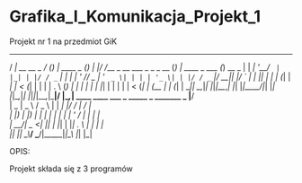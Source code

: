 # Grafika_I_Komunikacja_Projekt_1
Projekt nr 1 na przedmiot GiK

   ____            __ _ _           _   _  __                           _ _               _       
  / ___|_ __ __ _ / _(_) | ____ _  (_) | |/ /___  _ __ ___  _   _ _ __ (_) | ____ _  ___ (_) __ _ 
 | |  _| '__/ _` | |_| | |/ / _` | | | | ' // _ \| '_ ` _ \| | | | '_ \| | |/ / _` |/ __|| |/ _` |
 | |_| | | | (_| |  _| |   < (_| | | | | . \ (_) | | | | | | |_| | | | | |   < (_| | (__ | | (_| |
  \____|_|  \__,_|_| |_|_|\_\__,_| |_| |_|\_\___/|_| |_| |_|\__,_|_| |_|_|_|\_\__,_|\___|/ |\__,_|
                ____  ____   ___      _ _____ _  _______   _                           |__/       
               |  _ \|  _ \ / _ \    | | ____| |/ /_   _| / |                                     
               | |_) | |_) | | | |_  | |  _| | ' /  | |   | |                                     
               |  __/|  _ <| |_| | |_| | |___| . \  | |   | |                                     
               |_|   |_| \_\\___/ \___/|_____|_|\_\ |_|   |_|     

OPIS:

Projekt składa się z 3 programów 
